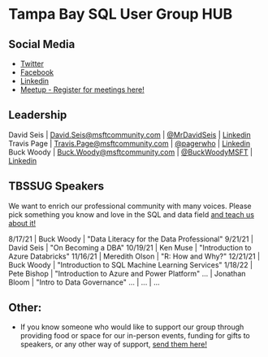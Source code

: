 # Tampa Bay SQL User Group HUB

## Social Media

- [Twitter](https://twitter.com/TBSSUG)
- [Facebook](https://www.facebook.com/tbssug)
- [Linkedin](https://www.linkedin.com/groups/1893703/)
- [Meetup - Register for meetings here!](https://www.meetup.com/Tampa-SQL-User-Groups/)

## Leadership

David Seis | David.Seis@msftcommunity.com | [@MrDavidSeis](https://twitter.com/MrDavidSeis) | [Linkedin](https://www.linkedin.com/in/davidseis/) 
Travis Page | Travis.Page@msftcommunity.com | [@pagerwho](https://twitter.com/pagerwho) | [Linkedin](https://www.linkedin.com/in/travispage/) 
Buck Woody | Buck.Woody@msftcommunity.com | [@BuckWoodyMSFT](https://twitter.com/BuckWoodyMSFT) | [Linkedin](https://www.linkedin.com/in/buckwoody/) 

## TBSSUG Speakers

We want to enrich our professional community with many voices. Please pick something you know and love in the SQL and data field [and teach us about it!](https://forms.office.com/r/6PjaybWnNn)

8/17/21 | Buck Woody | "Data Literacy for the Data Professional"
9/21/21 | David Seis | "On Becoming a DBA"
10/19/21 | Ken Muse | "Introduction to Azure Databricks"
11/16/21 | Meredith Olson | "R: How and Why?"
12/21/21 | Buck Woody | "Introduction to SQL Machine Learning Services"
1/18/22 | Pete Bishop | "Introduction to Azure and Power Platform"
... | Jonathan Bloom | "Intro to Data Governance"
... | ... | ...

## Other:

- If you know someone who would like to support our group through providing food or space for our in-person events, funding for gifts to speakers, or any other way of support, [send them here!](https://forms.office.com/r/isZ2nfTcva)
